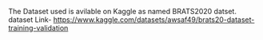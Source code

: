 The Dataset used is avilable on Kaggle as named BRATS2020 datset. dataset Link- https://www.kaggle.com/datasets/awsaf49/brats20-dataset-training-validation
